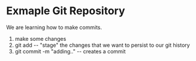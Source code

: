 # Exmaple Git Repository

We are learning how to make commits.

1. make some changes
2. git add -- "stage" the changes that we want to persist to our git history
3. git commit -m "adding.." -- creates a commit